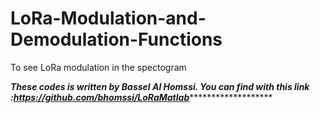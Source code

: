 # LoRa-Modulation-and-Demodulation-Functions
To see  LoRa modulation in the spectogram 


*********These codes is written by Bassel Al Homssi. You can find with this link :https://github.com/bhomssi/LoRaMatlab****************************
